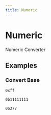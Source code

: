 ```yaml
---
title: Numeric
---
```


# Numeric

Numeric Converter

## Examples

### Convert Base

```
0xff
```

```
0b11111111
```

```
0o377
```